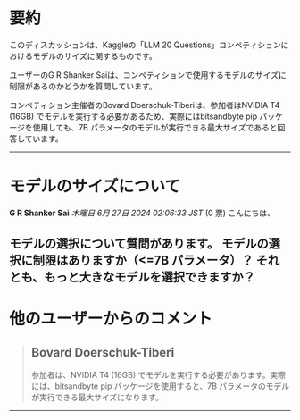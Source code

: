 # 要約 
このディスカッションは、Kaggleの「LLM 20 Questions」コンペティションにおけるモデルのサイズに関するものです。

ユーザーのG R Shanker Saiは、コンペティションで使用するモデルのサイズに制限があるのかどうかを質問しています。

コンペティション主催者のBovard Doerschuk-Tiberiは、参加者はNVIDIA T4 (16GB) でモデルを実行する必要があるため、実際にはbitsandbyte pip パッケージを使用しても、7B パラメータのモデルが実行できる最大サイズであると回答しています。 


---
# モデルのサイズについて

**G R Shanker Sai** *木曜日 6月 27日 2024 02:06:33 JST* (0 票)
こんにちは、

モデルの選択について質問があります。
モデルの選択に制限はありますか（<=7B パラメータ）？ それとも、もっと大きなモデルを選択できますか？
---
# 他のユーザーからのコメント
> ## Bovard Doerschuk-Tiberi
> 
> 参加者は、NVIDIA T4 (16GB) でモデルを実行する必要があります。実際には、bitsandbyte pip パッケージを使用すると、7B パラメータのモデルが実行できる最大サイズになります。
> 
> 
> 
--- 

